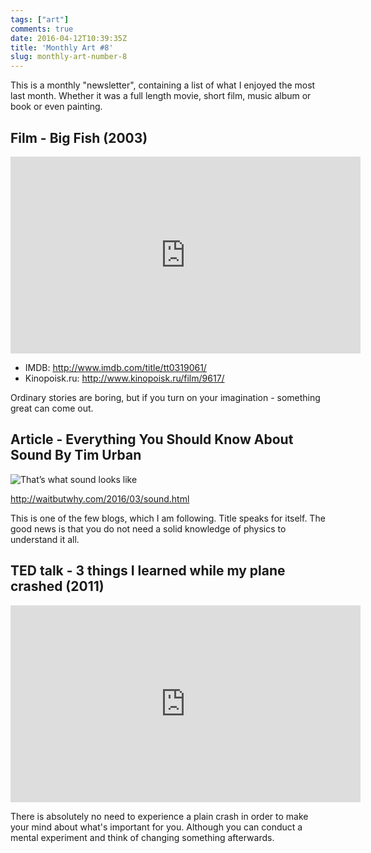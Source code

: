 ```yaml
---
tags: ["art"]
comments: true
date: 2016-04-12T10:39:35Z
title: 'Monthly Art #8'
slug: monthly-art-number-8
---
```


This is a monthly "newsletter", containing a list of what I enjoyed the most
last month. Whether it was a full length movie, short film, music album or
book or even painting.

<!--more-->

## Film - Big Fish (2003)

<iframe width="560" height="315" src="https://www.youtube.com/embed/M3YVTgTl-F0" frameborder="0" allowfullscreen></iframe>

- IMDB: http://www.imdb.com/title/tt0319061/
- Kinopoisk.ru: http://www.kinopoisk.ru/film/9617/

Ordinary stories are boring, but if you turn on your
imagination - something great can come out.

## Article - Everything You Should Know About Sound By Tim Urban

![That’s what sound looks like](http://28oa9i1t08037ue3m1l0i861.wpengine.netdna-cdn.com/wp-content/uploads/2016/03/red-dot.gif)

http://waitbutwhy.com/2016/03/sound.html

This is one of the few blogs, which I am following. Title
speaks for itself. The good news is that you do not need a
solid knowledge of physics to understand it all.

## TED talk - 3 things I learned while my plane crashed (2011)

<iframe src="https://embed-ssl.ted.com/talks/ric_elias.html" width="560" height="315" frameborder="0" scrolling="no" webkitAllowFullScreen mozallowfullscreen allowFullScreen></iframe>

There is absolutely no need to experience a plain crash in order to make your
mind about what's important for you. Although you can conduct a mental
experiment and think of changing something afterwards.
